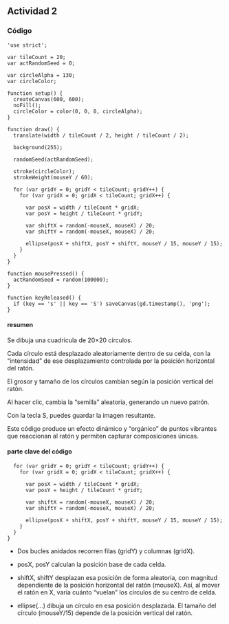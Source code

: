 ## Actividad 2 


### Código 
``` JS
'use strict';

var tileCount = 20;
var actRandomSeed = 0;

var circleAlpha = 130;
var circleColor;

function setup() {
  createCanvas(600, 600);
  noFill();
  circleColor = color(0, 0, 0, circleAlpha);
}

function draw() {
  translate(width / tileCount / 2, height / tileCount / 2);

  background(255);

  randomSeed(actRandomSeed);

  stroke(circleColor);
  strokeWeight(mouseY / 60);

  for (var gridY = 0; gridY < tileCount; gridY++) {
    for (var gridX = 0; gridX < tileCount; gridX++) {

      var posX = width / tileCount * gridX;
      var posY = height / tileCount * gridY;

      var shiftX = random(-mouseX, mouseX) / 20;
      var shiftY = random(-mouseX, mouseX) / 20;

      ellipse(posX + shiftX, posY + shiftY, mouseY / 15, mouseY / 15);
    }
  }
}

function mousePressed() {
  actRandomSeed = random(100000);
}

function keyReleased() {
  if (key == 's' || key == 'S') saveCanvas(gd.timestamp(), 'png');
}
```

#### resumen

Se dibuja una cuadrícula de 20×20 círculos.

Cada círculo está desplazado aleatoriamente dentro de su celda, con la “intensidad” de ese desplazamiento controlada por la posición horizontal del ratón.

El grosor y tamaño de los círculos cambian según la posición vertical del ratón.

Al hacer clic, cambia la “semilla” aleatoria, generando un nuevo patrón.

Con la tecla S, puedes guardar la imagen resultante.

Este código produce un efecto dinámico y “orgánico” de puntos vibrantes que reaccionan al ratón y permiten capturar composiciones únicas.

#### parte clave del código 
``` JS
  for (var gridY = 0; gridY < tileCount; gridY++) {
    for (var gridX = 0; gridX < tileCount; gridX++) {

      var posX = width / tileCount * gridX;
      var posY = height / tileCount * gridY;

      var shiftX = random(-mouseX, mouseX) / 20;
      var shiftY = random(-mouseX, mouseX) / 20;

      ellipse(posX + shiftX, posY + shiftY, mouseY / 15, mouseY / 15);
    }
  }
}
```
-  Dos bucles anidados recorren filas (gridY) y columnas (gridX).

-  posX, posY calculan la posición base de cada celda.

-  shiftX, shiftY desplazan esa posición de forma aleatoria, con magnitud dependiente de la posición horizontal del ratón (mouseX). Así, al mover el ratón en X, varía cuánto “vuelan” los círculos de su centro de celda.

-  ellipse(...) dibuja un círculo en esa posición desplazada. El tamaño del círculo (mouseY/15) depende de la posición vertical del ratón.

